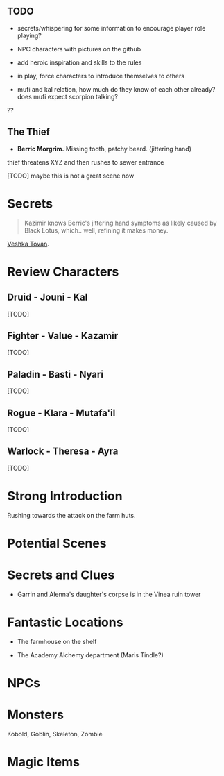 ## TODO


- secrets/whispering for some information to encourage player role playing?

- NPC characters with pictures on the github
- add heroic inspiration and skills to the rules
- in play, force characters to introduce themselves to others

- mufi and kal relation, how much do they know of each other already? does mufi expect scorpion talking? 




??
## The Thief

- **Berric Morgrim.** Missing tooth, patchy beard. (jittering hand)

thief threatens XYZ and then rushes to sewer entrance

[TODO] maybe this is not a great scene now




# Secrets


> Kazimir knows Berric's jittering hand symptoms as likely caused by Black Lotus, which.. well, refining it makes money.



[Veshka Tovan](./../arvandor/characters/living_npcs.md#veshka-tovan).


# Review Characters

## Druid - Jouni - Kal
[TODO]

## Fighter - Value - Kazamir
[TODO]

## Paladin - Basti - Nyari
[TODO]

## Rogue - Klara - Mutafa'il
[TODO]

## Warlock - Theresa - Ayra
[TODO]



# Strong Introduction
Rushing towards the attack on the farm huts.

# Potential Scenes


# Secrets and Clues

- Garrin and Alenna's daughter's corpse is in the Vinea ruin tower

# Fantastic Locations

- The farmhouse on the shelf

- The Academy Alchemy department (Maris Tindle?)

# NPCs
# Monsters
Kobold, Goblin, Skeleton, Zombie
# Magic Items

